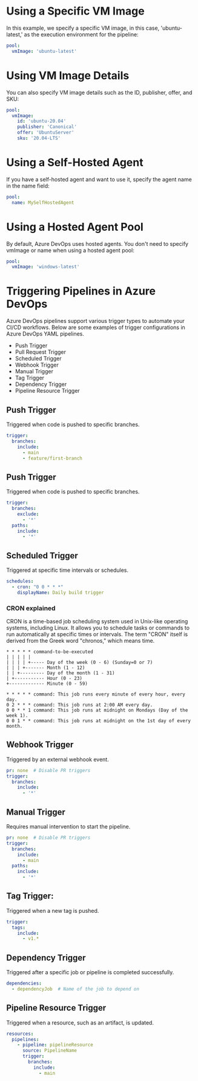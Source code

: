 # Using a Specific VM Image
In this example, we specify a specific VM image, in this case, 'ubuntu-latest,' as the execution environment for the pipeline:

``` yaml
pool:
  vmImage: 'ubuntu-latest'
```

# Using VM Image Details
You can also specify VM image details such as the ID, publisher, offer, and SKU:

``` yaml
pool:
  vmImage:
    id: 'ubuntu-20.04'
    publisher: 'Canonical'
    offer: 'UbuntuServer'
    sku: '20.04-LTS'
```

# Using a Self-Hosted Agent
If you have a self-hosted agent and want to use it, specify the agent name in the name field:

``` yaml
pool:
  name: MySelfHostedAgent
```

# Using a Hosted Agent Pool
By default, Azure DevOps uses hosted agents. You don't need to specify vmImage or name when using a hosted agent pool:

``` yaml
pool:
  vmImage: 'windows-latest'
```


# Triggering Pipelines in Azure DevOps

Azure DevOps pipelines support various trigger types to automate your CI/CD workflows. Below are some examples of trigger configurations in Azure DevOps YAML pipelines.

- Push Trigger
- Pull Request Trigger
- Scheduled Trigger
- Webhook Trigger
- Manual Trigger
- Tag Trigger
- Dependency Trigger
- Pipeline Resource Trigger

## Push Trigger
Triggered when code is pushed to specific branches.

```yaml
trigger:
  branches:
    include:
      - main
      - feature/first-branch
```
## Push Trigger
Triggered when code is pushed to specific branches.

```yaml
trigger:
  branches:
    exclude:
      - '*'
  paths:
    include:
      - '*'
```
## Scheduled Trigger
Triggered at specific time intervals or schedules.

```yaml
schedules:
  - cron: "0 0 * * *"
    displayName: Daily build trigger
```
### CRON explained

CRON is a time-based job scheduling system used in Unix-like operating systems, including Linux. It allows you to schedule tasks or commands to run automatically at specific times or intervals. The term "CRON" itself is derived from the Greek word "chronos," which means time.

```
* * * * * command-to-be-executed
| | | | |
| | | | +----- Day of the week (0 - 6) (Sunday=0 or 7)
| | | +------- Month (1 - 12)
| | +--------- Day of the month (1 - 31)
| +----------- Hour (0 - 23)
+------------- Minute (0 - 59)
```

```
* * * * * command: This job runs every minute of every hour, every day.
0 2 * * * command: This job runs at 2:00 AM every day.
0 0 * * 1 command: This job runs at midnight on Mondays (Day of the week 1).
0 0 1 * * command: This job runs at midnight on the 1st day of every month.
```

## Webhook Trigger
Triggered by an external webhook event.

``` yaml
pr: none  # Disable PR triggers
trigger:
  branches:
    include:
      - '*'
```


##  Manual Trigger
Requires manual intervention to start the pipeline.

``` yaml
pr: none  # Disable PR triggers
trigger:
  branches:
    include:
      - main
  paths:
    include:
      - '*'
``` 

## Tag Trigger:
Triggered when a new tag is pushed.

``` yaml
trigger:
  tags:
    include:
      - v1.*
```

##  Dependency Trigger
Triggered after a specific job or pipeline is completed successfully.

``` yaml
dependencies:
  - dependencyJob  # Name of the job to depend on
```

##  Pipeline Resource Trigger
Triggered when a resource, such as an artifact, is updated.

``` yaml
resources:
  pipelines:
    - pipeline: pipelineResource
      source: PipelineName
      trigger:
        branches:
          include:
            - main
```
